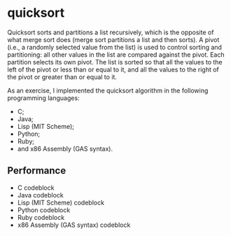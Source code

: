 # quicksort #

Quicksort sorts and partitions a list recursively, which is the opposite of what merge sort does (merge sort partitions a list and then sorts). A pivot (i.e., a randomly selected value from the list) is used to control sorting and partitioning: all other values in the list are compared against the pivot. Each partition selects its own pivot. The list is sorted so that all the values to the left of the pivot or less than or equal to it, and all the values to the right of the pivot or greater than or equal to it.

As an exercise, I implemented the quicksort algorithm in the following programming languages:
* C;
* Java;
* Lisp (MIT Scheme);
* Python;
* Ruby;
* and x86 Assembly (GAS syntax).

## Performance ##

* C
        codeblock
* Java
        codeblock
* Lisp (MIT Scheme)
        codeblock
* Python
        codeblock
* Ruby
        codeblock
* x86 Assembly (GAS syntax)
        codeblock
